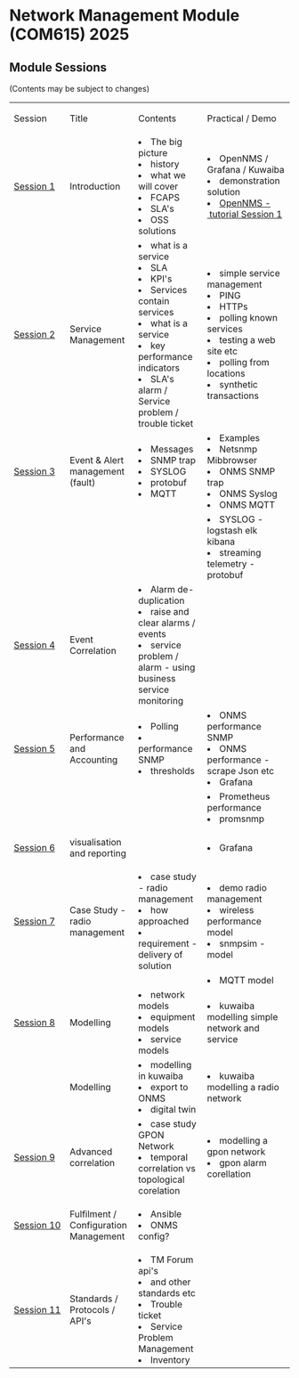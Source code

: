 
# Network Management Module (COM615) 2025

## Module Sessions

(Contents may be subject to changes)

<table>
   <tbody>
      <tr>
         <td>
            <p>Session</p>
         </td>
         <td>
            <p>Title</p>
         </td>
         <td>
            <p>Contents</p>
         </td>
         <td>
            <p>Practical / Demo</p>
         </td>
      </tr>
      <tr>
         <td>
            <p><a href="../sessions/session1">Session&nbsp;1</a></p>
         </td>
         <td>
            <p>Introduction</p>
         </td>
         <td>
            <li>The big picture</li>
            <li>history</li>
            <li>what we will cover</li>
            <li>FCAPS</li>
            <li>SLA's</li>
            <li>OSS solutions</li>
         </td>
         <td>
            <li>OpenNMS / Grafana / Kuwaiba</li>
            <li>demonstration solution</li>
            <li><a href="../sessions/session1">OpenNMS&nbsp;-&nbsp;tutorial&nbsp;Session&nbsp;1</a></li>
         </td>
      </tr>
      <tr>
         <td>
            <p><a href="../sessions/session2">Session&nbsp;2</a></p>
         </td>
         <td>
            <p>Service Management</p>
         </td>
         <td>
            <li>what is a service</li>
            <li>SLA</li>
            <li>KPI's</li>
            <li>Services contain services</li>
            <li>what is a service</li>
            <li>key performance indicators</li>
            <li>SLA's alarm / Service problem / trouble ticket</li>
         </td>
         <td>
            <li>simple service management</li>
            <li>PING</li>
            <li>HTTPs</li>
            <li>polling known services</li>
            <li>testing a web site etc</li>
            <li>polling from locations</li>
            <li>synthetic transactions</li>
         </td>
      </tr>
      <tr>
         <td>
            <p><a href="../sessions/session3">Session&nbsp;3</a></p>
         </td>
         <td>
            <p>Event &amp; Alert management (fault)</p>
         </td>
         <td>
            <li>Messages</li>
            <li>SNMP trap</li>
            <li>SYSLOG</li>
            <li>protobuf</li>
            <li>MQTT</li>
         </td>
         <td>
            <li>Examples</li>
            <li>Netsnmp Mibbrowser</li>
            <li>ONMS SNMP trap</li>
            <li>ONMS Syslog</li>
            <li>ONMS MQTT</li>
         </td>
      </tr>
      <tr>
         <td></td>
         <td></td>
         <td></td>
         <td>
            <li>SYSLOG - logstash elk kibana</li>
            <li>streaming telemetry - protobuf</li>
         </td>
      </tr>
      <tr>
         <td>
            <p><a href="../sessions/session4">Session&nbsp;4</a></p>
         </td>
         <td>
            <p>Event Correlation</p>
         </td>
         <td>
            <li>Alarm de-duplication</li>
            <li>raise and clear alarms / events</li>
            <li>service problem / alarm - using business service monitoring</li>
         </td>
         <td></td>
      </tr>
      <tr>
         <td>
            <p><a href="../sessions/session5">Session&nbsp;5</a></p>
         </td>
         <td>
            <p>Performance and Accounting</p>
         </td>
         <td>
            <li>Polling</li>
            <li>performance SNMP</li>
            <li>thresholds</li>
         </td>
         <td>
            <li>ONMS performance SNMP</li>
            <li>ONMS performance - scrape Json etc</li>
            <li>Grafana</li>
         </td>
      </tr>
      <tr>
         <td></td>
         <td></td>
         <td></td>
         <td>
            <li>Prometheus performance</li>
            <li>promsnmp</li>
         </td>
      </tr>
      <tr>
         <td>
            <p><a href="../sessions/session6">Session&nbsp;6</a></p>
         </td>
         <td>
            <p>visualisation and reporting</p>
         </td>
         <td></td>
         <td>
            <li>Grafana</li>
         </td>
      </tr>
      <tr>
         <td>
            <p><a href="../sessions/session7">Session&nbsp;7</a></p>
         </td>
         <td>
            <p>Case Study - radio management</p>
         </td>
         <td>
            <li>case study - radio management</li>
            <li>how approached</li>
            <li>requirement - delivery of solution</li>
         </td>
         <td>
            <li>demo radio management</li>
            <li>wireless performance model</li>
            <li>snmpsim - model</li>
         </td>
      </tr>
      <tr>
         <td></td>
         <td></td>
         <td></td>
         <td>
            <li>MQTT model</li>
         </td>
      </tr>
      <tr>
         <td>
            <p><a href="../sessions/session8">Session&nbsp;8</a></p>
         </td>
         <td>
            <p>Modelling</p>
         </td>
         <td>
            <li>network models</li>
            <li>equipment models</li>
            <li>service models</li>
         </td>
         <td>
            <li>kuwaiba modelling simple network and service</li>
         </td>
      </tr>
      <tr>
         <td></td>
         <td>
            <p>Modelling</p>
         </td>
         <td>
            <li>modelling in kuwaiba</li>
            <li>export to ONMS</li>
            <li>digital twin</li>
         </td>
         <td>
            <li>kuwaiba modelling a radio network</li>
         </td>
      </tr>
      <tr>
         <td>
            <p><a href="../sessions/session9">Session&nbsp;9</a></p>
         </td>
         <td>
            <p>Advanced correlation</p>
         </td>
         <td>
            <li>case study GPON Network</li>
            <li>temporal correlation vs topological corelation</li>
         </td>
         <td>
            <li>modelling a gpon network</li>
            <li>gpon alarm corellation</li>
         </td>
      </tr>
      <tr>
         <td>
            <p><a href="../sessions/session10">Session&nbsp;10</a></p>
         </td>
         <td>
            <p>Fulfilment / Configuration Management</p>
         </td>
         <td>
            <li>Ansible</li>
            <li>ONMS config?</li>
         </td>
         <td></td>
      </tr>
      <tr>
         <td>
            <p><a href="../sessions/session11">Session&nbsp;11</a></p>
         </td>
         <td>
            <p>Standards / Protocols / API's</p>
         </td>
         <td>
            <li>TM Forum api's</li>
            <li>and other standards etc</li>
            <li>Trouble ticket</li>
            <li>Service Problem Management</li>
            <li>Inventory</li>
         </td>
         <td></td>
      </tr>
   </tbody>
</table>

